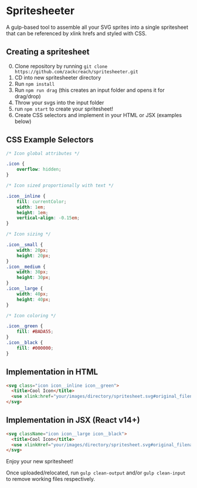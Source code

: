 # Spritesheeter

A gulp-based tool to assemble all your SVG sprites into a single spritesheet that can be referenced by xlink hrefs and styled with CSS.

## Creating a spritesheet

0. Clone repository by running `git clone https://github.com/zackcreach/spritesheeter.git`
1. CD into new spritesheeter directory
2. Run `npm install`
3. Run `npm run drag` (this creates an input folder and opens it for drag/drop)
4. Throw your svgs into the input folder
5. run `npm start` to create your spritesheet!
6. Create CSS selectors and implement in your HTML or JSX (examples below)

## CSS Example Selectors
```css
/* Icon global attributes */

.icon {
	overflow: hidden;
}

/* Icon sized proportionally with text */

.icon__inline {
	fill: currentColor;
	width: 1em;
	height: 1em;
	vertical-align: -0.15em;
}

/* Icon sizing */

.icon__small {
	width: 20px;
	height: 20px;
}
.icon__medium {
	width: 30px;
	height: 30px;
}
.icon__large {
	width: 40px;
	height: 40px;
}

/* Icon coloring */

.icon__green {
	fill: #BADA55;
}
.icon__black {
	fill: #000000;
}
```

## Implementation in HTML
```html
<svg class="icon icon__inline icon__green">
  <title>Cool Icon</title>
  <use xlink:href="your/images/directory/spritesheet.svg#original_filename"></use>
</svg>
```

## Implementation in JSX (React v14+)
```html
<svg className="icon icon__large icon__black">
  <title>Cool Icon</title>
  <use xlinkHref="your/images/directory/spritesheet.svg#original_filename"></use>
</svg>
```

Enjoy your new spritesheet!

Once uploaded/relocated, run `gulp clean-output` and/or `gulp clean-input` to remove working files respectively.
